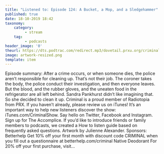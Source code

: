 ```yaml
---
title: "Listened to: Episode 124: A Bucket, a Mop, and a Sledgehammer"
published: true
date: 18-10-2019 18:42
taxonomy:
    category:
         - stream
    tag:
         - podcasts
header_image: '0'
theurl: https://dts.podtrac.com/redirect.mp3/dovetail.prxu.org/criminal/2195abbc-a62f-467b-836f-2dc2d240b749/Episode_124_A_Bucket_a_Mop_and_a_Sledgehammer_Part_1.mp3
image: artwork-resized.png
template: item
--- 
```

Episode summary: After a crime occurs, or when someone dies, the police aren’t responsible for cleaning up. That’s not their job. The coroner takes the body, the police conduct their investigation, and then everyone leaves. But the blood, and the rubber gloves, and the uneaten food in the refrigerator are all left behind. Sandra Pankhurst didn’t like imagining that. So she decided to clean it up. Criminal is a proud member of Radiotopia from PRX. If you haven’t already, please review us on iTunes! It’s an important way to help new listeners discover the show: iTunes.com/CriminalShow. Say hello on Twitter, Facebook and Instagram. Sign up for The Accomplice. If you’d like to introduce friends or family members to podcasts, we created a How to listen guide based on frequently asked questions. Artwork by Julienne Alexander. Sponsors: Betterhelp Get 10% off your first month with discount code CRIMINAL when you fill out a questionnaire at betterhelp.com/criminal Native Deodorant For 20% off your first purchase, visit…
